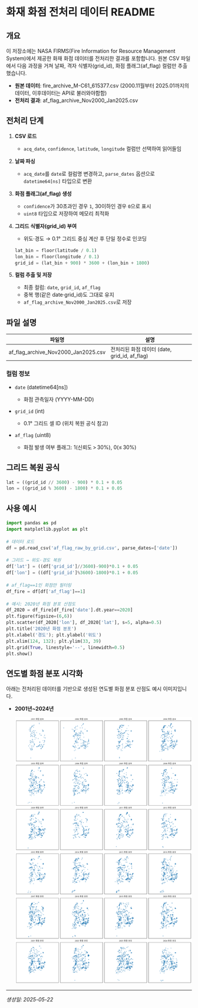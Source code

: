 # 화재 화점 전처리 데이터 README

## 개요

이 저장소에는 NASA FIRMS(Fire Information for Resource Management System)에서 제공한 화재 화점 데이터를 전처리한 결과를 포함합니다. 원본 CSV 파일에서 다음 과정을 거쳐 날짜, 격자 식별자(grid_id), 화점 플래그(af_flag) 컬럼만 추출했습니다.

- **원본 데이터**: fire_archive_M-C61_615377.csv (2000.11월부터 2025.01까지의 데이터, 이후데이터는 API로 불러와야함함)
- **전처리 결과**: af_flag_archive_Nov2000_Jan2025.csv

## 전처리 단계

1. **CSV 로드**

   - `acq_date`, `confidence`, `latitude`, `longitude` 컬럼만 선택하여 읽어들임

2. **날짜 파싱**

   - `acq_date`를 `date`로 컬럼명 변경하고, `parse_dates` 옵션으로 `datetime64[ns]` 타입으로 변환

3. **화점 플래그(af_flag) 생성**

   - `confidence`가 30초과인 경우 `1`, 30이하인 경우 `0`으로 표시
   - `uint8` 타입으로 저장하여 메모리 최적화

4. **그리드 식별자(grid_id) 부여**

   - 위도·경도 → 0.1° 그리드 중심 계산 후 단일 정수로 인코딩

   ```python
   lat_bin = floor(latitude / 0.1)
   lon_bin = floor(longitude / 0.1)
   grid_id = (lat_bin + 900) * 3600 + (lon_bin + 1800)
   ```

5. **컬럼 추출 및 저장**

   - 최종 컬럼: `date`, `grid_id`, `af_flag`
   - 중복 행(같은 date·grid_id)도 그대로 유지
   - `af_flag_archive_Nov2000_Jan2025.csv`로 저장

## 파일 설명

| 파일명                              | 설명                                          |
| ----------------------------------- | --------------------------------------------- |
| af_flag_archive_Nov2000_Jan2025.csv | 전처리된 화점 데이터 (date, grid_id, af_flag) |

### 컬럼 정보

- `date` (datetime64\[ns])

  - 화점 관측일자 (YYYY-MM-DD)

- `grid_id` (int)

  - 0.1° 그리드 셀 ID (위치 복원 공식 참고)

- `af_flag` (uint8)

  - 화점 발생 여부 플래그: 1(신뢰도 > 30%), 0(≤ 30%)

## 그리드 복원 공식

```python
lat = ((grid_id // 3600) - 900) * 0.1 + 0.05
lon = ((grid_id % 3600) - 1800) * 0.1 + 0.05
```

## 사용 예시

```python
import pandas as pd
import matplotlib.pyplot as plt

# 데이터 로드
df = pd.read_csv('af_flag_raw_by_grid.csv', parse_dates=['date'])

# 그리드 → 위도·경도 복원
df['lat'] = ((df['grid_id']//3600)-900)*0.1 + 0.05
df['lon'] = ((df['grid_id']%3600)-1800)*0.1 + 0.05

# af_flag==1인 화점만 필터링
df_fire = df[df['af_flag']==1]

# 예시: 2020년 화점 분포 산점도
df_2020 = df_fire[df_fire['date'].dt.year==2020]
plt.figure(figsize=(6,6))
plt.scatter(df_2020['lon'], df_2020['lat'], s=5, alpha=0.5)
plt.title('2020년 화점 분포')
plt.xlabel('경도'); plt.ylabel('위도')
plt.xlim(124, 132); plt.ylim(33, 39)
plt.grid(True, linestyle='--', linewidth=0.5)
plt.show()
```

## 연도별 화점 분포 시각화

아래는 전처리된 데이터를 기반으로 생성된 연도별 화점 분포 산점도 예시 이미지입니다.

- **2001년\~2024년**

  ![화점 분포](target_fire.png)

<!-- 필요에 따라 연도별 이미지 및 설명을 추가하세요 -->

---

_생성일: 2025-05-22_

